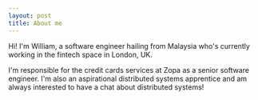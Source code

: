 ```yaml
---
layout: post
title: About me
---
```


Hi! I'm William, a software engineer hailing from Malaysia who's currently working in the fintech space in London, UK. 

I'm responsible for the credit cards services at Zopa as a senior software engineer. I'm also an aspirational distributed systems apprentice and am always interested to have a chat about distributed systems! 
